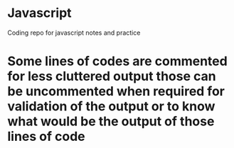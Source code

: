 # Javascript
Coding repo for javascript notes and practice
# Some lines of codes are commented for less cluttered output those can be uncommented when required for validation of the output or to know what would be the output of those lines of code

